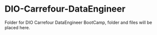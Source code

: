 # DIO-Carrefour-DataEngineer #
Folder for DIO Carrefour DataEngineer BootCamp, folder and files will be placed here. 

